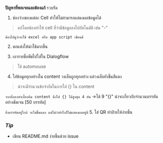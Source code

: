 **ปัญหาที่พอเจอและต้องแก้**
รวบรัด
1. ช่องว่างของแต่ละ Cell ทำให้ไม่สามารถแสดงผลข้อมูลได้

> แก้โดยต้องทำให้ cell ที่ว่ามีข้อมูลลงไปอัตโนมัติ เช่น "-" 
> 
`ต้องไปดูว่าจะใช้ excel หรือ app script เขียนดี`


2. ตกแต่งให้น่าใช้มากขึ้น

3. เอารายชื่อพืชไปใส่ใน Dialogflow
> ใช้ automouse

4. ใส่ข้อมูลทุกอย่างใน content วงเล็บถูกทุกอย่าง แต่วงเล็บยังขึ้นสีแดง
> น่าจะมีจำนวนข้อจำกัดในการใส่ {} ใน content
> 
`จากที่ลองทำเบื้องต้น content นึงใส่ {} ได้สูงสุด 4 อัน`
->ได้ 9 "{}" น่าจะเกี่ยวกับจำนวนบรรทัดอย่างชัดเจน [50 บรรทัด]
>
`ยิ่งบรรทัดอยู่ใกล้ จะไม่ขึ้นแดง แต่ไม่ว่ายังไงก็ไม่แสดงผลอยู่ดี`
5. ใส่ QR ทำป้ายให้ง่ายขึ้น


### _Tip_

- เขียน README.md ง่ายขึ้นด้วย issue
